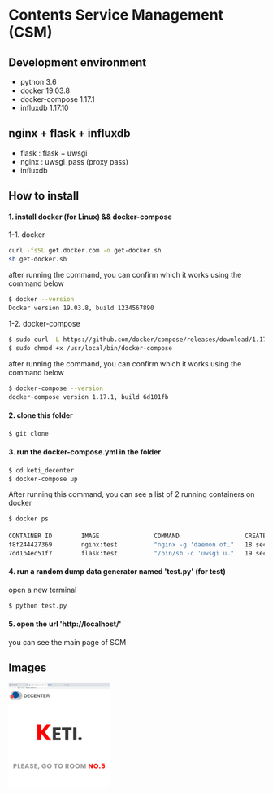 # Contents Service Management (CSM)

## Development environment

- python 3.6
- docker 19.03.8
- docker-compose 1.17.1
- influxdb 1.17.10

## nginx + flask + influxdb
- flask : flask + uwsgi
- nginx : uwsgi_pass (proxy pass)
- influxdb

## How to install
#### 1. install docker (for Linux) && docker-compose

1-1. docker 

```sh
curl -fsSL get.docker.com -o get-docker.sh
sh get-docker.sh
```

after running the command, you can confirm which it works using the command below

```sh
$ docker --version
Docker version 19.03.8, build 1234567890
```

1-2. docker-compose

```sh
$ sudo curl -L https://github.com/docker/compose/releases/download/1.17.1/docker-compose-`uname -s`-`uname -m` -o /usr/local/bin/docker-compose
$ sudo chmod +x /usr/local/bin/docker-compose
```

after running the command, you can confirm which it works using the command below

```sh
$ docker-compose --version
docker-compose version 1.17.1, build 6d101fb
```


#### 2. clone this folder

   ```sh
$ git clone 
   ```

#### 3. run the **docker-compose.yml** in the folder

   ```sh
$ cd keti_decenter
$ docker-compose up
   ```

   After running this command, you can see a list of 2 running containers on docker

   ```sh
$ docker ps
   
   CONTAINER ID        IMAGE               COMMAND                  CREATED             STATUS              PORTS                    NAMES
   f8f244427369        nginx:test          "nginx -g 'daemon of…"   18 seconds ago      Up 17 seconds       0.0.0.0:80->80/tcp       nginx
   7dd1b4ec51f7        flask:test          "/bin/sh -c 'uwsgi u…"   19 seconds ago      Up 18 seconds       0.0.0.0:5000->5000/tcp   flask
   
   ```

#### 4. run a random dump data generator named 'test.py' (for test)

   open a new terminal

```sh
$ python test.py
```

#### 5. open the url 'http://localhost/'

   you can see the main page of SCM



## Images



<img src=".\images\ui_final_2.png" alt="ui_final_2" style="zoom:20%;" />